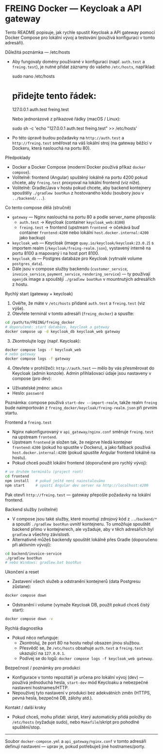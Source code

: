 # FREING Docker — Keycloak a API gateway

Tento README popisuje, jak rychle spustit Keycloak a API gateway pomocí Docker Compose pro lokální vývoj a testování (používá konfiguraci v tomto adresáři).

Důležitá poznámka — /etc/hosts
- Aby fungovaly domény používané v konfiguraci (např. `auth.test` a `freing.test`), je nutné přidat záznamy do vašeho `/etc/hosts`, například:

  sudo nano /etc/hosts
  # přidejte tento řádek:
  127.0.0.1 auth.test freing.test

  Nebo jednorázově z příkazové řádky (macOS / Linux):

  sudo sh -c 'echo "127.0.0.1 auth.test freing.test" >> /etc/hosts'

- Po této úpravě budou požadavky na `http://auth.test` a `http://freing.test` směřovat na váš lokální stroj (na gateway běžící v Dockeru, která naslouchá na portu 80).

Předpoklady
- Docker a Docker Compose (moderní Docker používá příkaz `docker compose`).
- Volitelně: frontend (Angular) spuštěný lokálně na portu 4200 pokud chcete, aby `freing.test` proxyoval na lokální frontend (viz níže).
- Volitelně: Gradle/Java v hostu pokud chcete, aby backend kontejnery spouštěly `./gradlew bootRun` z hostovaného kódu (soubory jsou v `../backend/...`).

Co tento compose dělá (stručně)
- `gateway` — Nginx naslouchá na portu 80 a podle server_name přeposílá:
  - `auth.test` -> Keycloak (container `keycloak_web:8100`)
  - `freing.test` -> frontend (upstream `frontend` -> očekává buď container `frontend:4200` nebo lokální `host.docker.internal:4200` jako backup)
- `keycloak_web` — Keycloak (image `quay.io/keycloak/keycloak:23.0.2`) s importem realm (`/keycloak/freing-realm.json`), vystavený interně na portu 8100 a mapovaný i na host port 8100.
- `keycloak_db` — Postgres databáze pro Keycloak (vytrvalé volume `postgres_data`).
- Dále jsou v compose služby backendu (`customer_service`, `invoice_service`, `payment_service`, `rendering_service`) — ty používají `openjdk` image a spouštějí `./gradlew bootRun` v mountnutých adresářích z hostu.

Rychlý start (gateway + keycloak)
1. Ověřte, že máte v `/etc/hosts` přidané `auth.test` a `freing.test` (viz výše).
2. Otevřete terminál v tomto adresáři (`freing_docker`) a spusťte:

```bash
cd /path/to/FREING/freing_docker
# doporučené: start databáze, keycloak a gateway
docker compose up -d keycloak_db keycloak_web gateway
```

3. Zkontrolujte logy (např. Keycloak):

```bash
docker compose logs -f keycloak_web
# nebo gateway
docker compose logs -f gateway
```

4. Otevřete v prohlížeči: `http://auth.test` — mělo by vás přesměrovat do Keycloak (admin konzole). Admin přihlašovací údaje jsou nastaveny v compose (pro dev):

- Uživatelské jméno: `admin`
- Heslo: `password`

Poznámka: compose používá `start-dev --import-realm`, takže realm `freing` bude naimportován z `freing_docker/keycloak/freing-realm.json` při prvním startu.

Frontend a `freing.test`
- Nginx nakonfigurovaný v `api_gateway/nginx.conf` směruje `freing.test` na upstream `frontend`.
- Upstream `frontend` je složen tak, že nejprve hledá kontejner `frontend:4200` (pokud ho spustíte v Dockeru), a jako fallback používá `host.docker.internal:4200` (pokud spustíte Angular frontend lokálně na hostu).
- Pokud chceš použít lokální frontend (doporučené pro rychlý vývoj):

```bash
# ve druhém terminálu (project root)
cd frontend
npm install   # pokud ještě není nainstalováno
npm start     # spustí Angular dev server na http://localhost:4200
```

Pak otevři `http://freing.test` — gateway přepošle požadavky na lokální frontend.

Backend služby (volitelné)
- V compose jsou také služby, které mountují zdrojový kód z `../backend/*` a spouští `./gradlew bootRun` uvnitř kontejneru. To umožňuje spouštět backend přímo v kontejnerech, ale vyžaduje, aby v těch adresářích byl `gradlew` a všechny závislosti.
- Alternativně můžeš backendy spouštět lokálně přes Gradle (doporučeno při aktivním vývoji):

```bash
cd backend/invoice-service
./gradlew bootRun
# nebo Windows: gradlew.bat bootRun
```

Ukončení a reset
- Zastavení všech služeb a odstranění kontejnerů (data Postgresu zůstane):

```bash
docker compose down
```

- Odstranění i volume (vymaže Keycloak DB, použít pokud chceš čistý start):

```bash
docker compose down -v
```

Rychlá diagnostika
- Pokud něco nefunguje:
  - Zkontroluj, že port 80 na hostu nebyl obsazen jinou službou.
  - Přesvědč se, že `/etc/hosts` obsahuje `auth.test` a `freing.test` ukazující na `127.0.0.1`.
  - Podívej se do logů: `docker compose logs -f keycloak_web gateway`.

Bezpečnost / poznámky pro produkci
- Konfigurace v tomto repozitáři je určena pro lokální vývoj (dev) — používá jednoduchá hesla, `start-dev` mód Keycloaku a nebezpečné nastavení hostnames/HTTP.
- Nepoužívej tyto nastavení v produkci bez adekvátních změn (HTTPS, pevná hesla, bezpečné DB, zálohy atd.).

Kontakt / další kroky
- Pokud chceš, mohu přidat: skript, který automaticky přidá položky do `/etc/hosts` (vyžaduje sudo), nebo `Makefile`/skript pro pohodlné spuštění/stop.

---
Soubor `docker-compose.yml` a `api_gateway/nginx.conf` v tomto adresáři definují nastavení — uprav je, pokud potřebuješ jiné hostnames/porty.
